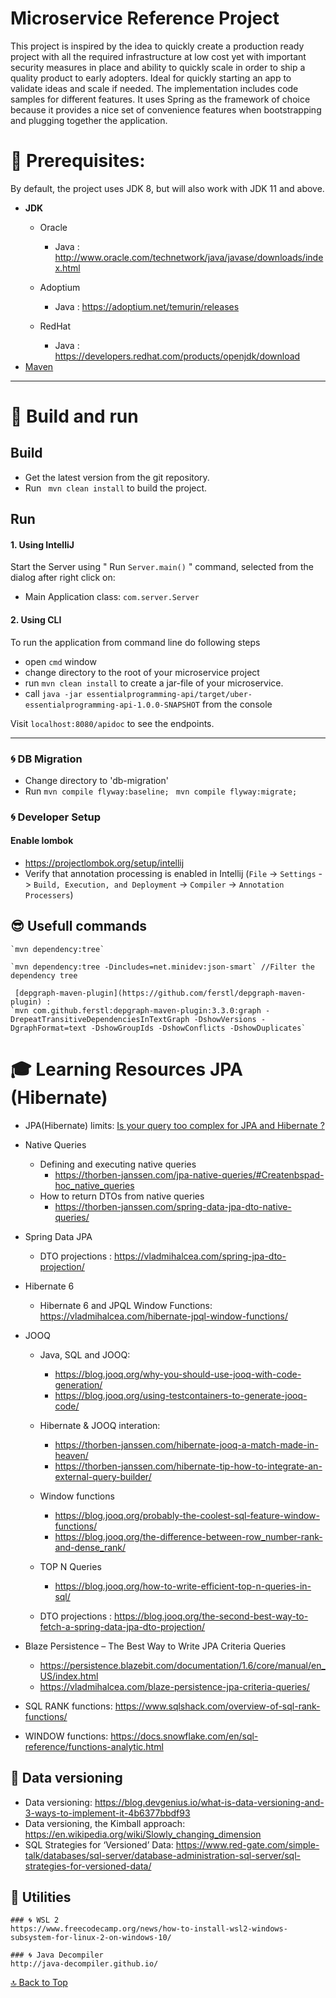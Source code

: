 # Microservice Reference Project

This project is inspired by the idea to quickly create a production ready project with all the required infrastructure at low cost yet with important security measures in place and ability to quickly scale in order to ship a quality product to early adopters. Ideal for quickly starting an app to validate ideas and scale if needed. The implementation includes code samples for different features. It uses Spring as the framework of choice because it provides a nice set of convenience features when bootstrapping and plugging together the application.

 # :bookmark_tabs: Prerequisites:
By default, the project uses JDK 8, but will also work with JDK 11 and above.

* **JDK**
  - Oracle
    - Java : http://www.oracle.com/technetwork/java/javase/downloads/index.html
  - Adoptium
    - Java : https://adoptium.net/temurin/releases
 
  - RedHat
    - Java : https://developers.redhat.com/products/openjdk/download
* [Maven](https://maven.apache.org/)


---------------
# :bookmark: Build and run

Build
---------------
* Get the latest version from the git repository.
* Run ` mvn clean install` to build the project.


Run
---------------
#### 1. Using IntelliJ
Start the Server using  " Run `Server.main()` " command, selected from the dialog after right click on:
- Main Application class: `com.server.Server`

#### 2. Using CLI
To run the application from command line do following steps
- open `cmd` window
- change directory to the root of your microservice project
- run `mvn clean install` to create a jar-file of your microservice.
- call `java -jar essentialprogramming-api/target/uber-essentialprogramming-api-1.0.0-SNAPSHOT` from the console

Visit `localhost:8080/apidoc` to see the endpoints.

---------------
### 🌀 DB Migration
- Change directory to 'db-migration'
- Run
`mvn compile flyway:baseline; `
`mvn compile flyway:migrate; `


### 🌀 Developer Setup
#### Enable lombok

- https://projectlombok.org/setup/intellij
- Verify that annotation processing is enabled in Intellij (`File` -> `Settings` -> `Build, Execution, and Deployment`
  -> `Compiler` -> `Annotation Processers`)
  
## :sunglasses: Usefull commands
    `mvn dependency:tree`
 
    `mvn dependency:tree -Dincludes=net.minidev:json-smart` //Filter the dependency tree
    
     [depgraph-maven-plugin](https://github.com/ferstl/depgraph-maven-plugin) :
    `mvn com.github.ferstl:depgraph-maven-plugin:3.3.0:graph -DrepeatTransitiveDependenciesInTextGraph -DshowVersions -DgraphFormat=text -DshowGroupIds -DshowConflicts -DshowDuplicates`
    
   
# :mortar_board: Learning Resources JPA (Hibernate) 
  - JPA(Hibernate) limits: [Is your query too complex for JPA and Hibernate ?](https://thorben-janssen.com/query-complex-jpa-hibernate/#1_Use_subqueries_outside_of_WHERE_and_HAVING_clauses)
  - Native Queries
    - Defining and executing native queries
       - https://thorben-janssen.com/jpa-native-queries/#Createnbspad-hoc_native_queries
    - How to return DTOs from native queries 
       - https://thorben-janssen.com/spring-data-jpa-dto-native-queries/
   
  - Spring Data JPA
    - DTO projections : https://vladmihalcea.com/spring-jpa-dto-projection/
    
  - Hibernate 6 
    - Hibernate 6 and JPQL Window Functions: https://vladmihalcea.com/hibernate-jpql-window-functions/
    
    
    
  - JOOQ
    - Java, SQL and JOOQ:
       - https://blog.jooq.org/why-you-should-use-jooq-with-code-generation/
       - https://blog.jooq.org/using-testcontainers-to-generate-jooq-code/
    - Hibernate & JOOQ interation: 
       -  https://thorben-janssen.com/hibernate-jooq-a-match-made-in-heaven/ 
       -  https://thorben-janssen.com/hibernate-tip-how-to-integrate-an-external-query-builder/                
    - Window functions 
      - https://blog.jooq.org/probably-the-coolest-sql-feature-window-functions/
      -  https://blog.jooq.org/the-difference-between-row_number-rank-and-dense_rank/
    - TOP N Queries 
      - https://blog.jooq.org/how-to-write-efficient-top-n-queries-in-sql/

    - DTO projections : https://blog.jooq.org/the-second-best-way-to-fetch-a-spring-data-jpa-dto-projection/
    
 - Blaze Persistence – The Best Way to Write JPA Criteria Queries
      - https://persistence.blazebit.com/documentation/1.6/core/manual/en_US/index.html
      - https://vladmihalcea.com/blaze-persistence-jpa-criteria-queries/
      
 - SQL RANK functions: https://www.sqlshack.com/overview-of-sql-rank-functions/
 - WINDOW functions:   https://docs.snowflake.com/en/sql-reference/functions-analytic.html
   
## :page_with_curl: Data versioning 
  - Data versioning: https://blog.devgenius.io/what-is-data-versioning-and-3-ways-to-implement-it-4b6377bbdf93
  - Data versioning, the Kimball approach: https://en.wikipedia.org/wiki/Slowly_changing_dimension
  - SQL Strategies for ‘Versioned’ Data: https://www.red-gate.com/simple-talk/databases/sql-server/database-administration-sql-server/sql-strategies-for-versioned-data/
    
## :nut_and_bolt: Utilities
    
    ### 🌀 WSL 2
    https://www.freecodecamp.org/news/how-to-install-wsl2-windows-subsystem-for-linux-2-on-windows-10/
    
    ### 🌀 Java Decompiler
    http://java-decompiler.github.io/
    
    
[:top: Back to Top](#microservice-reference-project)
 
